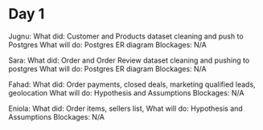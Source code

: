 # Day 1 #

Jugnu:
  What did: Customer and Products dataset cleaning and push to Postgres
  What will do: Postgres ER diagram
  Blockages: N/A
  
Sara:
  What did: Order and Order Review dataset cleaning and pushing to postgres
  What will do: Postgres ER diagram
  Blockages: N/A
  
Fahad:
  What did: Order payments, closed deals, marketing qualified leads, geolocation
  What will do: Hypothesis and Assumptions
  Blockages: N/A
  
Eniola:
  What did: Order items, sellers list, 
  What will do: Hypothesis and Assumptions
  Blockages: N/A
